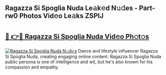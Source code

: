 ## Ragazza Si Spoglia Nuda Le𝚊k𝚎d N𝚞𝚍es - Part-rw0 Photos Vid𝚎o Le𝚊ks ZSPIJ

# <h2><a href="http://fbd0o5.evod.top/?m=Ragazza+Si+Spoglia+Nuda">🔗 👉🔴 Ragazza Si Spoglia Nuda Vid𝚎o Ph𝚘t𝚘s</a></h2>

[![Ragazza Si Spoglia Nuda N𝚞d𝚎s](https://i.imgur.com/8V9OHl7.gif)](http://fbd0o5.evod.top/?m=Ragazza+Si+Spoglia+Nuda)
Dance and lifestyle influencer Ragazza Si Spoglia Nuda, creating engaging online content. Ragazza Si Spoglia Nuda public persona is one of intelligence and wit, but he's also known for his compassion and empathy. 
